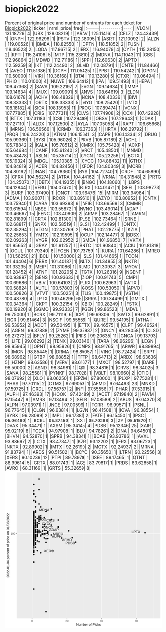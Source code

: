 # biopick2022
Percent of original price and number of entrants for each ticket for [Biopick2022](https://twitter.com/hashtag/Biopick2022)
|ticker | nrml_price| freq|
|:------|----------:|----:|
|VLON   |  131.18729|    4|
|UBX    |  128.08219|    1|
|ARAV   |  125.11416|    4|
|CELZ   |  124.43439|    1|
|ONPH   |  122.96296|    1|
|PSTV   |  122.38095|    1|
|ASRT   |  121.10092|    2|
|ALZN   |  119.00526|    1|
|BMEA   |  118.82550|    1|
|OPTN   |  118.51852|    2|
|FUSN   |  118.46523|    2|
|LQDA   |  117.96715|    2|
|IBRX   |  116.94079|    4|
|CYTH   |  115.28150|    2|
|KPTI   |  115.24106|    5|
|MTP    |  115.23810|    2|
|MDNA   |  114.11043|   11|
|GBS    |  112.96864|    2|
|MDWD   |  112.71186|    1|
|SPPI   |  112.60630|    2|
|APTO   |  112.59259|    8|
|IKT    |  112.24490|    2|
|GLMD   |  112.08791|    1|
|CNTB   |  111.84466|    1|
|AVEO   |  111.51386|    1|
|DCPH   |  111.05425|    1|
|PPBT   |  110.54242|    1|
|OPGN   |  110.50000|    1|
|VIRI   |  110.36168|    1|
|BTAI   |  110.13280|    5|
|CTXR   |  110.06494|    1|
|PHIO   |  110.01000|    4|
|NUWE   |  109.64912|    1|
|IPA    |  109.51493|    4|
|HEPA   |  109.47368|    2|
|SAVA   |  109.22197|    7|
|EVGN   |  109.14634|    1|
|IMMP   |  109.14634|    4|
|IMUX   |  109.09091|    5|
|ANVS   |  108.64619|    3|
|ELDN   |  108.61678|    3|
|ACHV   |  108.48329|    1|
|NCNA   |  108.40336|    1|
|BIVI   |  108.33333|    1|
|ORTX   |  108.33333|    5|
|MYO    |  108.25420|    1|
|LVTX   |  108.18182|    4|
|SIOX   |  108.13953|   11|
|PROG   |  107.89474|    1|
|VCNX   |  107.77885|    1|
|CRIS   |  107.77311|   15|
|CLVS   |  107.74908|    2|
|CCXI   |  107.42928|    1|
|BTTX   |  107.31183|    1|
|CSII   |  107.29499|    1|
|OBSV   |  107.28643|    1|
|CDAK   |  107.27110|    1|
|ALDX   |  107.12500|    2|
|AYLA   |  107.05053|    4|
|RAPT   |  106.65668|    1|
|MRNS   |  106.56566|    1|
|CRMD   |  106.37363|    1|
|HRTX   |  106.29792|    1|
|PRQR   |  106.24220|    3|
|ATNM   |  106.15641|    3|
|CAPR   |  106.14334|    2|
|DRUG   |  105.99369|    1|
|BYSI   |  105.96026|    2|
|PRVB   |  105.87189|    2|
|ACHL   |  105.78842|    2|
|KALA   |  105.78512|    2|
|CMRX   |  105.75428|    4|
|ACXP   |  105.64684|    1|
|CANF   |  105.61240|    2|
|ARCT   |  105.48501|    1|
|MNMD   |  105.43478|    1|
|ASLN   |  105.35714|    2|
|CYCN   |  105.23256|    7|
|BCTX   |  105.19324|    3|
|MDGL   |  105.10385|    3|
|CYCC   |  104.88432|   11|
|GTHX   |  104.84819|    2|
|ACER   |  104.82456|    1|
|XFOR   |  104.80349|    3|
|MCRB   |  104.80192|    1|
|INAB   |  104.78360|    1|
|BVS    |  104.72740|    1|
|CRDF   |  104.65890|    3|
|CFRX   |  104.56274|    2|
|ATRA   |  104.44162|    1|
|VRNA   |  104.31548|    2|
|PRTG   |  104.25070|    7|
|DBTX   |  104.19355|    1|
|BNGO   |  104.18060|    1|
|LBPS   |  104.12844|    1|
|VERU   |  104.07470|    1|
|BLRX   |  104.01471|    1|
|SEEL   |  103.98773|    3|
|SURF   |  103.97490|    1|
|ONCT   |  103.96476|   15|
|MIRM   |  103.94984|    1|
|ADMA   |  103.90071|    1|
|RCOR   |  103.89610|    1|
|AZYO   |  103.80952|    1|
|CNTX   |  103.75940|    1|
|CABA   |  103.69393|    6|
|AFIB   |  103.66569|    3|
|CMMB   |  103.61594|    1|
|NBSE   |  103.55872|    1|
|NVNO   |  103.49014|    1|
|ADAP   |  103.46667|   15|
|FENC   |  103.40909|    2|
|ARMP   |  103.28467|    1|
|AMRN   |  102.81899|    1|
|CRTX   |  102.81300|    1|
|PLSE   |  102.73464|    1|
|SRNE   |  102.68817|    1|
|SNPX   |  102.58519|    1|
|GLSI   |  102.42499|    1|
|ONTX   |  102.35294|    1|
|VTGN   |  102.30769|    2|
|PHAT   |  102.28775|    1|
|KZIA   |  102.25653|    1|
|YMTX   |  102.19595|    1|
|OCUP   |  102.14477|    3|
|BDSX   |  102.09263|    1|
|VYGR   |  102.02952|    2|
|GMDA   |  101.96850|    7|
|VKTX   |  101.95652|    4|
|GRAY   |  101.91257|    1|
|BNTC   |  101.90840|    1|
|ACIU   |  101.81818|    1|
|OCUL   |  101.79340|    8|
|FGEN   |  101.73759|    1|
|KURA   |  101.64286|    1|
|MREO   |  101.56250|   21|
|BCLI   |  101.50000|    2|
|SLS    |  101.44665|    1|
|TCON   |  101.44404|    6|
|FBRX   |  101.40187|    1|
|NLTX   |  101.34855|    3|
|NKTR   |  101.33235|    3|
|MEIP   |  101.31086|    1|
|RLMD   |  101.30937|    3|
|MYOV   |  101.28452|    4|
|ATNF   |  101.28205|    2|
|TGTX   |  101.26316|    9|
|NGENF  |  100.93897|    2|
|SENS   |  100.93633|    1|
|ZIOP   |  100.91743|    5|
|CMPI   |  100.69686|    1|
|VBIV   |  100.64103|    2|
|PLRX   |  100.62963|    1|
|AVTX   |  100.58824|    1|
|AUTL   |  100.57803|    9|
|GOSS   |  100.53050|    1|
|APVO   |  100.50826|    3|
|VTVT   |  100.50251|    3|
|TLIS   |  100.49875|    1|
|VSTM   |  100.48780|    4|
|LPTX   |  100.46296|   65|
|SRRA   |  100.34499|    1|
|GMTX   |  100.34364|    1|
|CKPT   |  100.32154|    9|
|GBIO   |  100.28249|    1|
|FSTX   |  100.19920|    8|
|SGMO   |   99.93333|    7|
|PGEN   |   99.86523|    1|
|MDVL   |   99.75000|    1|
|BCRX   |   99.71119|    6|
|ICPT   |   99.69306|    1|
|SWTX   |   99.62891|    1|
|EIGR   |   99.61464|    3|
|NSCIF  |   99.55556|    1|
|QURE   |   99.54195|    1|
|ATHA   |   99.53952|    2|
|ADCT   |   99.50495|    1|
|ETTX   |   99.46575|    1|
|CLPT   |   99.46524|    3|
|AGEN   |   99.37888|    2|
|ZYME   |   99.35937|    2|
|ONCY   |   99.28058|    1|
|CLSD   |   99.27273|    2|
|BFLY   |   99.25262|    1|
|PIRS   |   99.20635|   11|
|GNCA   |   99.13793|    5|
|LIFE   |   99.06292|    2|
|TENX   |   99.03846|    1|
|TARA   |   98.96296|    1|
|LEGN   |   98.95945|    1|
|OPNT   |   98.95926|    1|
|CMPS   |   98.91765|    1|
|ARWR   |   98.89894|    3|
|IMGN   |   98.85445|    1|
|DRMA   |   98.85057|    1|
|VINC   |   98.72424|    1|
|SRPT   |   98.68962|    1|
|GTBP   |   98.68852|    1|
|TFFP   |   98.64713|    2|
|ARDX   |   98.63636|    5|
|HZNP   |   98.63586|    1|
|VERV   |   98.61677|    1|
|MXCT   |   98.52797|    1|
|DARE   |   98.50000|    2|
|ASND   |   98.34981|    1|
|QSI    |   98.34816|    1|
|CRVS   |   98.34025|    3|
|SANA   |   98.25581|    1|
|PYNKF  |   98.17028|    1|
|VBLT   |   98.10660|    2|
|OTIC   |   98.07692|    2|
|XLO    |   98.06250|    1|
|EPZM   |   97.80000|    1|
|PLXP   |   97.75281|    1|
|PHAS   |   97.70115|    2|
|CTMX   |   97.69053|    1|
|AFMD   |   97.64493|   23|
|MNKD   |   97.59725|    1|
|CRDL   |   97.56757|    2|
|INFI   |   97.55556|    7|
|PHAR   |   97.53915|    1|
|AUPH   |   97.46393|   17|
|HOOK   |   97.42489|    2|
|ACET   |   97.19840|    2|
|PAVM   |   97.15447|    9|
|AMRS   |   97.13494|    2|
|SELB   |   97.08589|    2|
|ABUS   |   97.04370|    8|
|ALPN   |   97.03971|    1|
|JNCE   |   97.00599|    1|
|TCRR   |   96.99571|    1|
|PSNL   |   96.77645|    1|
|CLGN   |   96.63814|    1|
|LGVN   |   96.41508|    1|
|IOVA   |   96.38554|    1|
|SYBX   |   96.28099|    2|
|IMPL   |   96.17381|    2|
|FATE   |   96.15450|    1|
|IPSC   |   95.96469|    1|
|BCEL   |   95.87459|    1|
|XXII   |   95.79288|    3|
|ZY     |   95.51570|    1|
|DVAX   |   95.34471|    1|
|AXSM   |   95.34145|    4|
|PDSB   |   95.12346|   25|
|XAIR   |   95.02119|    8|
|TCDA   |   94.97908|    1|
|BLU    |   94.78261|    2|
|DNA    |   94.64501|    2|
|BHVN   |   94.52870|    1|
|SPRB   |   94.38341|    1|
|BCAB   |   93.93786|    1|
|AVXL   |   93.88697|    2|
|LCTX   |   93.47347|    1|
|KZR    |   93.12202|    1|
|IFRX   |   93.06723|    1|
|NKTX   |   92.89902|    1|
|IMTX   |   92.26190|    2|
|MGTX   |   92.24937|    2|
|MRNA   |   91.83794|    1|
|ARDS   |   90.51502|    1|
|BCYC   |   90.35650|    1|
|LTRN   |   90.22556|    3|
|XERS   |   90.10239|   12|
|PTPI   |   89.78979|    1|
|ISEE   |   89.17465|    1|
|QTNT   |   88.99614|    5|
|GRTX   |   88.01743|    1|
|AGE    |   83.79817|    1|
|PRDS   |   83.62858|    1|
|AVRO   |   68.31169|    1|
|GRTS   |   55.32659|    8|
![retvspicks](biopicks.png?raw=true)
